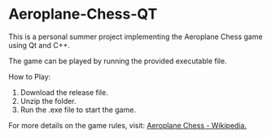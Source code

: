 # Aeroplane-Chess-QT
This is a personal summer project implementing the Aeroplane Chess game using Qt and C++.

The game can be played by running the provided executable file.  

How to Play: 

1. Download the release file.
2. Unzip the folder.
3. Run the .exe file to start the game.


For more details on the game rules, visit: [Aeroplane Chess - Wikipedia.](https://en.wikipedia.org/wiki/Aeroplane_chess)
